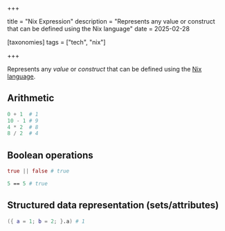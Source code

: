 +++

title = "Nix Expression"
description = "Represents any value or construct that can be defined using the Nix language"
date = 2025-02-28

[taxonomies]
tags = ["tech", "nix"]

+++

Represents any *value* or *construct* that can be defined using the [Nix language](@/tech/nix-lang.md).

## Arithmetic

```nix
0 + 1  # 1
10 - 1 # 9
4 * 2  # 8
8 / 2  # 4
```

## Boolean operations

```nix
true || false # true

5 == 5 # true
```

## Structured data representation (sets/attributes)

```nix
({ a = 1; b = 2; }.a) # 1
```
